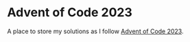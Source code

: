 # Advent of Code 2023

A place to store my solutions as I follow [Advent of Code 2023](https://adventofcode.com/2023/).
